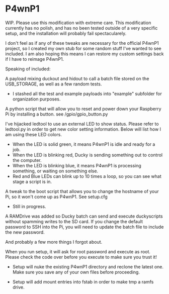# P4wnP1

WIP. Please use this modification with extreme care. This modification currently has no polish, and has no been tested outside of a very specific setup, and the installation will probably fail spectacularely.

I don't feel as if any of these tweaks are necessary for the official P4wnP1 project, so I created my own stub for some random
stuff I've wanted to see included. I am also hoping this means I can restore my custom settings back if I have to reimage P4wnP1.

Speaking of included:

A payload mixing duckout and hidout to call a batch file stored on the USB_STORAGE, as well as a few random tests.
- I stashed all the test and example payloads into "example" subfolder for organization purposes.

A python script that will allow you to reset and power down your Raspberry Pi by installing a button. see /gpio/gpio_button.py

I've hijacked ledtool to use an external LED to show status. Please refer to ledtool.py in order to get new color setting information. Below will list how I am using these LED colors.
- When the LED is solid green, it means P4wnP1 is idle and ready for a job.
- When the LED is blinking red, Ducky is sending something out to control the computer.
- When the LED is blinking blue, it means P4wnP1 is processing something, or waiting on something else.
- Red and Blue LEDs can blink up to 10 times a loop, so you can see what stage a script is in.

A tweak to the boot script that allows you to change the hostname of your Pi, so it won't come up as P4wnP1. See setup.cfg
 - Still in progress.

A RAMDrive was added so Ducky batch can send and execute duckyscripts without spamming writes to the SD card. If you change the default password to SSH into the Pi, you will need to update the batch file to include the new password.

And probably a few more things I forgot about.

When you run setup, it will ask for root password and execute as root. Please check the code over before you execute to make sure you trust it!

* Setup will nuke the existing P4wnP1 directory and reclone the latest one. Make sure you save any of your own files before proceeding.

* Setup will add mount entries into fstab in order to make tmp a ramfs drive.

